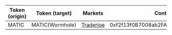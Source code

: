 | Token (origin) | Token (target)  | Markets                                         | Contract address                           | Notes |
| -------------- | --------------- | ----------------------------------------------- | ------------------------------------------ | ----- |
| MATIC          | MATIC(Wormhole) | [Traderjoe](https://traderjoexyz.com/avalanche) | 0xf2f13f0B7008ab2FA4A2418F4ccC3684E49D20Eb |       |
